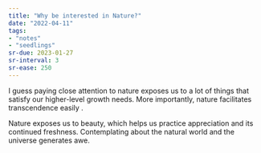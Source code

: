 ```yaml
---
title: "Why be interested in Nature?"
date: "2022-04-11"
tags:
- "notes"
- "seedlings"
sr-due: 2023-01-27
sr-interval: 3
sr-ease: 250
---
```


I guess paying close attention to nature exposes us to a lot of things that satisfy our higher-level growth needs. More importantly, nature facilitates transcendence easily .

Nature exposes us to beauty, which helps us practice appreciation and its continued freshness. Contemplating about the natural world and the universe generates awe.